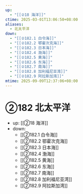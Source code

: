 ```yaml
---
up:
  - "[[②18 海洋]]"
ctime: 2025-03-01T13:06:50+08:00
aliases:
  - 北太平洋
down:
  - "[[②182.1 白令海]]"
  - "[[②182.2 鄂霍次克海]]"
  - "[[②182.3 日本海]]"
  - "[[②182.4 渤海]]"
  - "[[②182.5 黄海]]"
  - "[[②182.6 东海]]"
  - "[[②182.7 南海]]"
  - "[[②182.8 加利福尼亚湾]]"
  - "[[②182.9 阿拉斯加湾]]"
mtime: 2025-09-09T12:37:06+08:00
---
```


# ②182 北太平洋

- up: [[②18 海洋]]
- down:	
	- [[②182.1 白令海]]
	- [[②182.2 鄂霍次克海]]
	- [[②182.3 日本海]]
	- [[②182.4 渤海]]
	- [[②182.5 黄海]]
	- [[②182.6 东海]]
	- [[②182.7 南海]]
	- [[②182.8 加利福尼亚湾]]
	- [[②182.9 阿拉斯加湾]]
	
